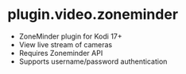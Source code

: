 plugin.video.zoneminder
=======================

- ZoneMinder plugin for Kodi 17+
- View live stream of cameras
- Requires Zoneminder API
- Supports username/password authentication
